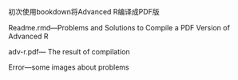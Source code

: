 初次使用bookdown将Advanced R编译成PDF版

Readme.rmd—Problems and Solutions to Compile a PDF Version of  Advanced R

adv-r.pdf—  The result of compilation

Error—some images about problems